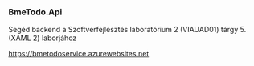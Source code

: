 ### BmeTodo.Api
Segéd backend a Szoftverfejlesztés laboratórium 2 (VIAUAD01) tárgy 5. (XAML 2) laborjához

https://bmetodoservice.azurewebsites.net
